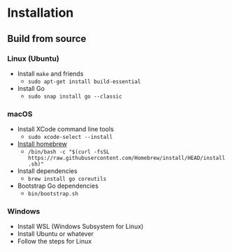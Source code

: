 # Installation

## Build from source

### Linux (Ubuntu)

- Install `make` and friends
  - `sudo apt-get install build-essential`
- Install Go
  - `sudo snap install go --classic`


### macOS

- Install XCode command line tools
  - `sudo xcode-select --install`
- [Install homebrew](https://brew.sh)
  - `/bin/bash -c "$(curl -fsSL https://raw.githubusercontent.com/Homebrew/install/HEAD/install.sh)"`
- Install dependencies
  - `brew install go coreutils`
- Bootstrap Go dependencies
  - `bin/bootstrap.sh`

### Windows

- Install WSL (Windows Subsystem for Linux)
- Install Ubuntu or whatever
- Follow the steps for Linux
